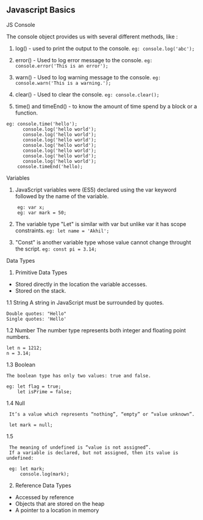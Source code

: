  ## Javascript Basics

 JS Console

The console object provides us with several different methods, like :

1. log() -  used to print the output to the console.
	`eg: console.log('abc');`

2. error() - Used to log error message to the console.
	`eg: console.error('This is an error');`

3. warn() - Used to log warning message to the console.
	`eg: console.warn('This is a warning.');`

4. clear() - Used to clear the console.
	`eg: console.clear();`

5. time() and timeEnd() - to know the amount of time spend by a block or a function.

```
eg: console.time('hello');
      console.log('hello world');
      console.log('hello world');
      console.log('hello world');
      console.log('hello world');
      console.log('hello world');
      console.log('hello world');
      console.log('hello world');
    console.timeEnd('hello);
  ```


 Variables

1. JavaScript variables were (ES5) declared using the var keyword followed by the name of the variable.
```
	eg: var x;
	eg: var mark = 50;
```

2. The variable type "Let" is similar with var but unlike var it has scope constraints.
`eg: let name = 'Akhil';`	

3. "Const" is another variable type whose value cannot change throught the script.
`eg: const pi = 3.14;`

 Data Types

1. Primitive Data Types
 * Stored directly in the location the variable accesses.
 * Stored on the stack.

  1.1 String
    A string in JavaScript must be surrounded by quotes.

    Double quotes: "Hello"
    Single quotes: 'Hello'

  1.2 Number
    The number type represents both integer and floating point numbers.
    
    let n = 1212;
    n = 3.14;
  
  1.3 Boolean
 
    The boolean type has only two values: true and false.
    
    eg: let flag = true;
        let isPrime = false;

  1.4 Null
 
     It’s a value which represents “nothing”, “empty” or “value unknown”.
   
     let mark = null;

  1.5

     The meaning of undefined is “value is not assigned”.
     If a variable is declared, but not assigned, then its value is undefined:

     eg: let mark;
         console.log(mark);


2. Reference Data Types
 * Accessed by reference
 * Objects that are stored on the heap
 * A pointer to a location in memory

